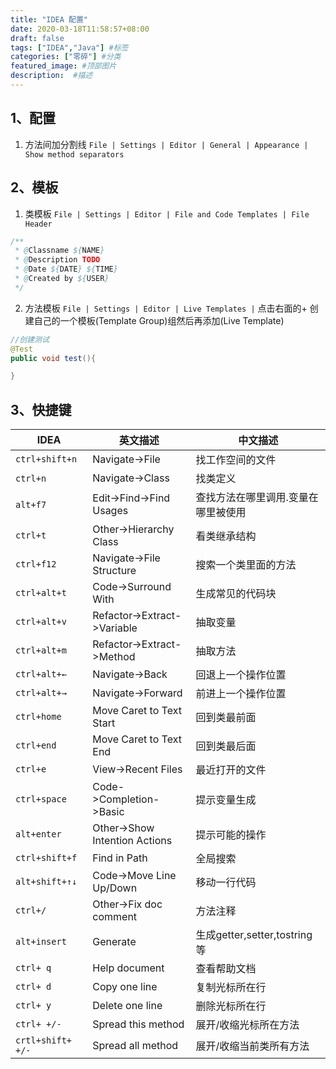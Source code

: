 ```yaml
---
title: "IDEA 配置"
date: 2020-03-18T11:58:57+08:00
draft: false
tags: ["IDEA","Java"] #标签
categories: ["零碎"] #分类
featured_image: #顶部图片
description:  #描述
---
```


## 1、配置

1. 方法间加分割线 `File | Settings | Editor | General | Appearance | Show method separators`

## 2、模板

1. 类模板 `File | Settings | Editor | File and Code Templates | File Header`

```java
/**
 * @Classname ${NAME}
 * @Description TODO
 * @Date ${DATE} ${TIME}
 * @Created by ${USER}
 */
```

2. 方法模板 `File | Settings | Editor | Live Templates |` 点击右面的+ 创建自己的一个模板(Template Group)组然后再添加(Live Template)

```java
//创建测试
@Test
public void test(){

}
```

## 3、快捷键

|      IDEA         |         英文描述              |         中文描述
|-------------------|-------------------------------|-----------------------------------
|`ctrl+shift+n`	    |Navigate->File	                |找工作空间的文件
|`ctrl+n`	        　|Navigate->Class	              |找类定义
|`alt+f7`	        　|Edit->Find->Find Usages	      |查找方法在哪里调用.变量在哪里被使用
|`ctrl+t`	          |Other->Hierarchy Class	        |看类继承结构
|`ctrl+f12`	        |Navigate->File Structure	      |搜索一个类里面的方法
|`ctrl+alt+t`	      |Code->Surround With	          |生成常见的代码块
|`ctrl+alt+v`	      |Refactor->Extract->Variable    |抽取变量
|`ctrl+alt+m`	      |Refactor->Extract->Method	    |抽取方法
|`ctrl+alt+←`	     |Navigate->Back	               |回退上一个操作位置
|`ctrl+alt+→`	     |Navigate->Forward	             |前进上一个操作位置
|`ctrl+home`	      |Move Caret to Text Start	      |回到类最前面
|`ctrl+end`	        |Move Caret to Text End	        |回到类最后面
|`ctrl+e`	          |View->Recent Files	            |最近打开的文件
|`ctrl+space`	      |Code->Completion->Basic	      |提示变量生成
|`alt+enter`	      |Other->Show Intention Actions	|提示可能的操作
|`ctrl+shift+f`	    |Find in Path	                  |全局搜索
|`alt+shift+↑↓`	  |Code->Move Line Up/Down	      |移动一行代码
|`ctrl+/`	          |Other->Fix doc comment	        |方法注释
|`alt+insert`	      |Generate	                      |生成getter,setter,tostring等
|`ctrl+ q`          |Help document                  |查看帮助文档
|`ctrl+ d`          |Copy one line                  |复制光标所在行
|`ctrl+ y`          |Delete one line                |删除光标所在行
|`ctrl+ +/-`        |Spread this method             |展开/收缩光标所在方法
|`crtl+shift+ +/-`  |Spread all method              |展开/收缩当前类所有方法
